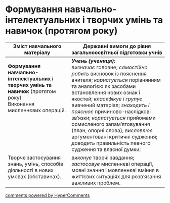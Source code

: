 <div id="hypercomments_widget" class="js-hypercomments-widget invisible"></div>

# Формування навчально-інтелектуальних і творчих умінь та навичок (протягом року) 

<table>
  <tr>
    <td width="40%" align="center"><b>Зміст навчального матеріалу</b></td>
    <td width="60%" align="center"><b>Державні вимоги до рівня загальноосвітньої підготовки учнів</b></td>
  </tr>
<tbody>
  <tr>
    <td width="40%" style="vertical-align:top !important;">
    <p><b>Формування навчально-інтелектуальних і творчих умінь та навичок</b> (протягом року)<br>
Виконання мисленнєвих операцій.</td>
    <td width="60%" style="vertical-align:top !important;">
<i><b>Учень (учениця):</b></i><br>
<i>визначає</i> головне; <i>самостійно робить</i> висновок із пояснення вчителя; <i>користується</i> порівнянням та аналогією як засобами встановлення нових ознак і якостей; <i>класифікує і групує</i> вивчений матеріал; <i>знаходить і пояснює</i> причиново-наслідкові зв’язки; <i>користується</i> прийомами осмисленого запам’ятовування (план, опорні слова); <i>висловлює</i> аргументовані критичні судження; <i>доводить</i> правильність певного судження та власної думки; <br></td>
  </tr>
  <tr>
    <td width="40%" style="vertical-align:top !important;">
Творче застосування знань, умінь, способів діяльності в нових умовах (обставинах).</td>
    <td width="60%" style="vertical-align:top !important;">
<i>виконує</i> творчі завдання; <i>застосовує</i> мисленнєві операції, мовні знання і мовленнєві вміння в життєвих ситуаціях для розв’язання важливих проблем.</td>
  </tr>
</tbody>
</table>

<div class="js-hypercomments-container">
<a href="http://hypercomments.com" class="hc-link" title="comments widget">comments powered by HyperComments</a>
</div>